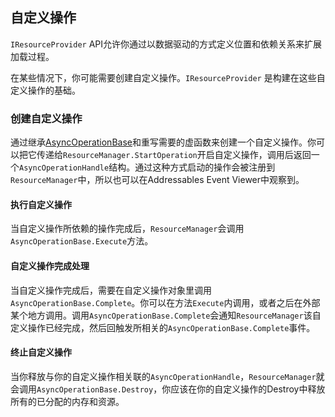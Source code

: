 ## 自定义操作

`IResourceProvider` API允许你通过以数据驱动的方式定义位置和依赖关系来扩展加载过程。

在某些情况下，你可能需要创建自定义操作。`IResourceProvider` 是构建在这些自定义操作的基础。

### 创建自定义操作

通过继承[AsyncOperationBase](https://docs.unity3d.com/Packages/com.unity.addressables@1.3/api/UnityEngine.ResourceManagement.AsyncOperations.AsyncOperationBase-1.html)和重写需要的虚函数来创建一个自定义操作。你可以把它传递给`ResourceManager.StartOperation`开启自定义操作，调用后返回一个`AsyncOperationHandle`结构。通过这种方式启动的操作会被注册到`ResourceManager`中，所以也可以在Addressables Event Viewer中观察到。

#### 执行自定义操作

当自定义操作所依赖的操作完成后，`ResourceManager`会调用`AsyncOperationBase.Execute`方法。

#### 自定义操作完成处理

当自定义操作完成后，需要在自定义操作对象里调用`AsyncOperationBase.Complete`。你可以在方法`Execute`内调用，或者之后在外部某个地方调用。调用`AsyncOperationBase.Complete`会通知`ResourceManager`该自定义操作已经完成，然后回触发所相关的`AsyncOperationBase.Complete`事件。

#### 终止自定义操作

当你释放与你的自定义操作相关联的`AsyncOperationHandle`，`ResourceManager`就会调用`AsyncOperationBase.Destroy`，你应该在你的自定义操作的Destroy中释放所有的已分配的内存和资源。

